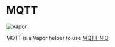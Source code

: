 # MQTT

![Vapor](http://img.shields.io/badge/vapor-4.0-brightgreen.svg)

MQTT is a Vapor helper to use [MQTT NIO](https://github.com/swift-server-community/mqtt-nio)

